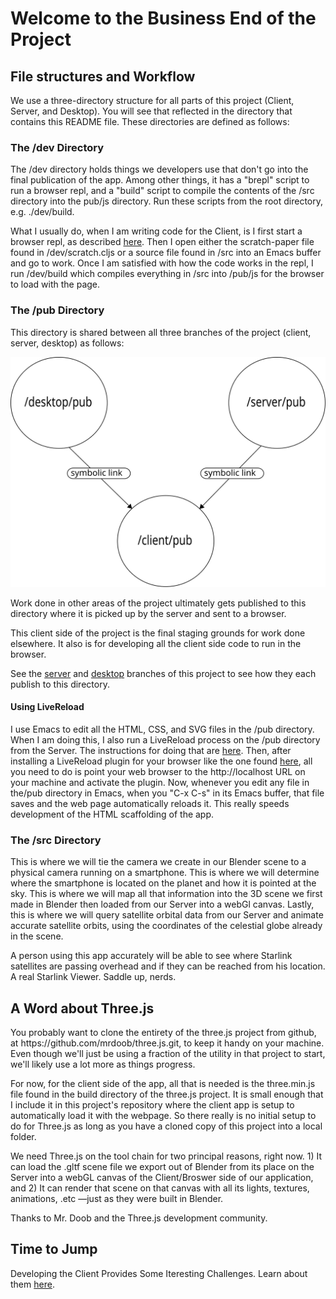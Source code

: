 <html>
<head></head>
<body>
<h1>Welcome to the Business End of the Project</h1>
<h2>File structures and Workflow</h1>
<p>We use a three-directory structure for all parts of this project (Client, Server, and Desktop).  You will see that reflected in the directory that contains this README file.  These directories are defined as follows:  

<h3>The /dev Directory</h3>
<p>The /dev directory holds things we developers use that don't go into the final publication of the app.  Among other things, it has a "brepl" script to run a browser repl, and a "build" script to compile the contents of the /src directory into the pub/js directory.  Run these scripts from the root directory, e.g. ./dev/build.</p>  

<p>What I usually do, when I am writing code for the Client, is I first start a browser repl, as described <a href="https://github.com/tecumsehcommunications/StarlinkViewer/tree/master/repls#the-client-browser-repl">here</a>.  Then I open either the scratch-paper file found in /dev/scratch.cljs or a source file found in /src into an Emacs buffer and go to work.  Once I am satisfied with how the code works in the repl, I run /dev/build which compiles everything in /src into /pub/js for the browser to load with the page.</p>

<h3>The /pub Directory </h3>
<p>This directory is shared between all three branches of the project (client, server, desktop) as follows:</p>
<img src="dev/fileStructure.svg"></img>
<p>Work done in other areas of the project ultimately gets published to this directory where it is picked up by the server and sent to a browser.  </p>
<p>This client side of the project is the final staging grounds for work done elsewhere.  It also is for developing all the client side code to run in the browser.  </p>

<p>See the <a href="https://github.com/tecumsehcommunications/StarlinkViewer/tree/master/server">server</a> and <a href="https://github.com/tecumsehcommunications/StarlinkViewer/tree/master/desktop">desktop</a> branches of this project to see how they each publish to this directory.</p>

<h4>Using LiveReload</h4>

<p>I use Emacs to edit all the HTML, CSS, and SVG files in the /pub directory.  When I am doing this, I also run a LiveReload process on the /pub directory from the Server.  The instructions for doing that are <a href="">here</a>. Then, after installing a LiveReload plugin for your browser like the one found <a href="https://chrome.google.com/webstore/detail/livereload/jnihajbhpnppcggbcgedagnkighmdlei?hl=en">here</a>, all you need to do is point your web browser to the http://localhost URL on your machine and activate the plugin. Now, whenever you edit any file in the/pub directory in Emacs, when you "C-x C-s" in its Emacs buffer, that file saves and the web page automatically reloads it. This really speeds development of the HTML scaffolding of the app. </p> 

<h3>The /src Directory </h3>
<p>This is where we will tie the camera we create in our Blender scene to a physical camera running on a smartphone.  This is where we will determine where the smartphone is located on the planet and how it is pointed at the sky.  This is where we will map all that information into the 3D scene we first made in Blender then loaded from our Server into a webGl canvas.  Lastly, this is where we will query satellite orbital data from our Server and animate accurate satellite orbits, using the coordinates of the celestial globe already in the scene.</p>  
 <p>A person using this app accurately will be able to see where Starlink satellites are passing overhead and if they can be reached from his location.  A real Starlink Viewer.  Saddle up, nerds.</p>

<h2>A Word about Three.js</h2>

<p>You probably want to clone the entirety of the three.js project from github, at https://github.com/mrdoob/three.js.git, 
to keep it handy on your machine. Even though we'll just be using a fraction of the utility in that project to start, we'll likely 
use a lot more as things progress.</p>  

<p>For now, for the client side of the app, all that is needed is the three.min.js file found in the build directory of the three.js 
project.  It is small enough that I include it in this project's repository where the client app is setup to automatically load it with 
the webpage. So there really is no initial setup to do for Three.js as long as you have a cloned copy of this project into a local folder.</p>

<p>We need Three.js on the tool chain for two principal reasons, right now.  1)  It can load the .gltf scene file we export out of Blender from its place on the Server into a webGL canvas of the Client/Broswer side of our application, and 2) It can render that scene on that canvas with all its lights, textures, animations, .etc —just as they were built in Blender. </p> 

<p>Thanks to Mr. Doob and the Three.js development community.</p>  

<h2>Time to Jump</h2>

<p>Developing the Client Provides Some Iteresting Challenges.  Learn about them <a href="https://github.com/tecumsehcommunications/StarlinkViewer/blob/master/client/dev/README.md">here</a>.</p>
  
</body>
</html>
